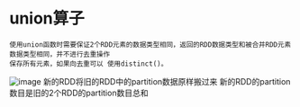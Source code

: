 # union算子
	使用union函数时需要保证2个RDD元素的数据类型相同，返回的RDD数据类型和被合并RDD元素数据类型相同，并不进行去重操作
	保存所有元素，如果向去重可以 使用distinct()。
![image](https://github.com/williamzhang11/fastTech/blob/master/src/main/java/com/xiu/fastBigData/union/image/union.jpg)
新的RDD将旧的RDD中的partition数据原样搬过来
新的RDD的partition数目是旧的2个RDD的partition数目总和
